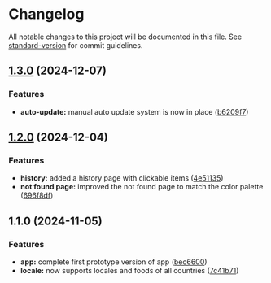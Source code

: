 # Changelog

All notable changes to this project will be documented in this file. See [standard-version](https://github.com/conventional-changelog/standard-version) for commit guidelines.

## [1.3.0](https://github.com/pybash1/harvence/compare/v1.2.0...v1.3.0) (2024-12-07)


### Features

* **auto-update:** manual auto update system is now in place ([b6209f7](https://github.com/pybash1/harvence/commit/b6209f7dee106de9340c4d0f0dfeff7bea3c01d6))

## [1.2.0](https://github.com/pybash1/harvence/compare/v1.1.0...v1.2.0) (2024-12-04)


### Features

* **history:** added a history page with clickable items ([4e51135](https://github.com/pybash1/harvence/commit/4e51135ea86e87e2960f2222225deed2cb275f00))
* **not found page:** improved the not found page to match the color palette ([696f8df](https://github.com/pybash1/harvence/commit/696f8df1ddae643402626f972cb52ede9f9bb498))

## 1.1.0 (2024-11-05)


### Features

* **app:** complete first prototype version of app ([bec6600](https://github.com/pybash1/harvence/commit/bec6600f034ea4f4e2ff134d8954740f88493737))
* **locale:** now supports locales and foods of all countries ([7c41b71](https://github.com/pybash1/harvence/commit/7c41b71749142fc171664212d39a3256881eac5b))
